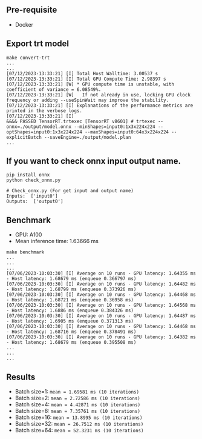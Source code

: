 ## Pre-requisite
- Docker

## Export trt model
```
make convert-trt
...
...
[07/12/2023-13:33:21] [I] Total Host Walltime: 3.00537 s
[07/12/2023-13:33:21] [I] Total GPU Compute Time: 2.98397 s
[07/12/2023-13:33:21] [W] * GPU compute time is unstable, with coefficient of variance = 6.08549%.
[07/12/2023-13:33:21] [W]   If not already in use, locking GPU clock frequency or adding --useSpinWait may improve the stability.
[07/12/2023-13:33:21] [I] Explanations of the performance metrics are printed in the verbose logs.
[07/12/2023-13:33:21] [I]
&&&& PASSED TensorRT.trtexec [TensorRT v8601] # trtexec --onnx=./output/model.onnx --minShapes=input0:1x3x224x224 --optShapes=input0:1x3x224x224 --maxShapes=input0:64x3x224x224 --explicitBatch --saveEngine=./output/model.plan
...
```
## If you want to check onnx input output name.
```
pip install onnx
python check_onnx.py

# Check_onnx.py (For get input and output name)
Inputs:  ['input0']
Outputs:  ['output0']
```


## Benchmark
- GPU: A100
- Mean inference time: 1.63666 ms
```
make benchmark
...
...
...
[07/06/2023-10:03:30] [I] Average on 10 runs - GPU latency: 1.64355 ms - Host latency: 1.68679 ms (enqueue 0.366797 ms)
[07/06/2023-10:03:30] [I] Average on 10 runs - GPU latency: 1.64482 ms - Host latency: 1.68799 ms (enqueue 0.373926 ms)
[07/06/2023-10:03:30] [I] Average on 10 runs - GPU latency: 1.64468 ms - Host latency: 1.68721 ms (enqueue 0.36958 ms)
[07/06/2023-10:03:30] [I] Average on 10 runs - GPU latency: 1.64568 ms - Host latency: 1.6886 ms (enqueue 0.384326 ms)
[07/06/2023-10:03:30] [I] Average on 10 runs - GPU latency: 1.64487 ms - Host latency: 1.6905 ms (enqueue 0.371313 ms)
[07/06/2023-10:03:30] [I] Average on 10 runs - GPU latency: 1.64468 ms - Host latency: 1.68716 ms (enqueue 0.378491 ms)
[07/06/2023-10:03:30] [I] Average on 10 runs - GPU latency: 1.64382 ms - Host latency: 1.68679 ms (enqueue 0.395508 ms)
...
...
...
```

## Results
- Batch size=1: `mean = 1.69581 ms (10 iterations)`
- Batch size=2: `mean = 2.72586 ms (10 iterations)`
- Batch size=4: `mean = 4.42871 ms (10 iterations)`
- Batch size=8: `mean = 7.35761 ms (10 iterations)`
- Batch size=16: `mean = 13.8995 ms (10 iterations)`
- Batch size=32: `mean = 26.7512 ms (10 iterations)`
- Batch size=64: `mean = 52.3231 ms (10 iterations)`
